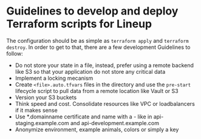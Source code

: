 # Guidelines to develop and deploy Terraform scripts for Lineup

The configuration should be as simple as `terraform apply` and
`terraform destroy`. In order to get to that, there are a few
development Guidelines to follow:

- Do not store your state in a file, instead, prefer using a
  remote backend like S3 so that your application do not
  store any critical data
- Implement a locking mecanism
- Create `<file>.auto.tfvars` files in the directory and use
  the `pre-start` lifecycle script to pull data from a remote
  location like Vault or S3
- Version your S3 buckets
- Think speed and cost. Consolidate resources like VPC or 
  loadbalancers if it makes sense
- Use *.domainname certificate and name with a - like in
  api-staging.example.com and api-development.example.com
- Anonymize environment, example animals, colors or simply
  a key
